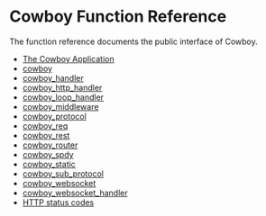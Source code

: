Cowboy Function Reference
=========================

The function reference documents the public interface of Cowboy.

 *  [The Cowboy Application](cowboy_app.md)
 *  [cowboy](cowboy.md)
 *  [cowboy_handler](cowboy_handler.md)
 *  [cowboy_http_handler](cowboy_http_handler.md)
 *  [cowboy_loop_handler](cowboy_loop_handler.md)
 *  [cowboy_middleware](cowboy_middleware.md)
 *  [cowboy_protocol](cowboy_protocol.md)
 *  [cowboy_req](cowboy_req.md)
 *  [cowboy_rest](cowboy_rest.md)
 *  [cowboy_router](cowboy_router.md)
 *  [cowboy_spdy](cowboy_spdy.md)
 *  [cowboy_static](cowboy_static.md)
 *  [cowboy_sub_protocol](cowboy_sub_protocol.md)
 *  [cowboy_websocket](cowboy_websocket.md)
 *  [cowboy_websocket_handler](cowboy_websocket_handler.md)
 *  [HTTP status codes](http_status_codes.md)
